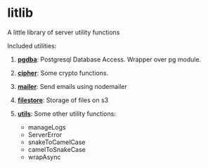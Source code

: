 # litlib
A little library of server utility functions

Included utilities:
1. __[pgdba](https://github.com/Stevox404/litlib/tree/master/pgdba)__:
Postgresql Database Access. Wrapper over pg module.

1. __[cipher](https://github.com/Stevox404/litlib/tree/master/cipher)__:
Some crypto functions.

1. __[mailer](https://github.com/Stevox404/litlib/tree/master/mailer)__:
Send emails using nodemailer

1. __[filestore](https://github.com/Stevox404/litlib/tree/master/filestore)__:
Storage of files on s3

1. __[utils](https://github.com/Stevox404/litlib/tree/master/utils)__:
Some other utility functions:
    * manageLogs
    * ServerError
    * snakeToCamelCase
    * camelToSnakeCase
    * wrapAsync